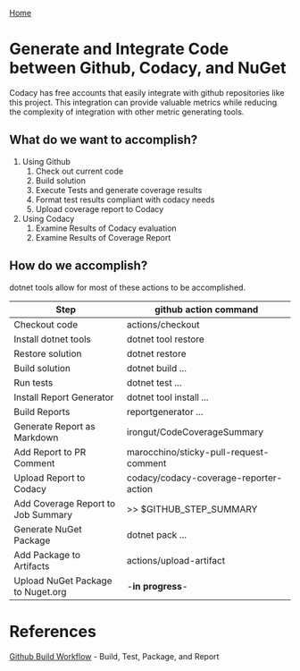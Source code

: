 ﻿[Home](README.md)

# Generate and Integrate Code between Github, Codacy, and NuGet 

Codacy has free accounts that easily integrate with github repositories like this project.  This integration can provide valuable metrics while reducing the complexity of integration with other metric generating tools. 

## What do we want to accomplish?

  1. Using Github
      1. Check out current code
      1. Build solution
      1. Execute Tests and generate coverage results
      1. Format test results compliant with codacy needs
      1. Upload coverage report to Codacy
  2. Using Codacy
      1. Examine Results of Codacy evaluation
      1. Examine Results of Coverage Report

## How do we accomplish? 

dotnet tools allow for most of these actions to be accomplished. 

| Step | github action command |
| --- | --- |
| Checkout code | actions/checkout |
| Install dotnet tools | dotnet tool restore | 
| Restore solution | dotnet restore | 
| Build solution | dotnet build ... | 
| Run tests | dotnet test ... |
| Install Report Generator | dotnet tool install ... |
| Build Reports | reportgenerator ... | 
| Generate Report as Markdown | irongut/CodeCoverageSummary | 
| Add Report to PR Comment | marocchino/sticky-pull-request-comment | 
| Upload Report to Codacy | codacy/codacy-coverage-reporter-action | 
| Add Coverage Report to Job Summary | >> $GITHUB_STEP_SUMMARY | 
| Generate NuGet Package | dotnet pack ... | 
| Add Package to Artifacts | actions/upload-artifact | 
| Upload NuGet Package to Nuget.org | -**in progress**- | 

# References

[Github Build Workflow](.github/workflows/build-and-package.yml) - Build, Test, Package, and Report
